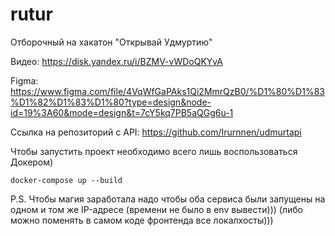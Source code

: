 # rutur
Отборочный на хакатон "Открывай Удмуртию"

Видео: https://disk.yandex.ru/i/BZMV-vWDoQKYvA

Figma: https://www.figma.com/file/4VqWfGaPAks1Qi2MmrQzB0/%D1%80%D1%83%D1%82%D1%83%D1%80?type=design&node-id=19%3A60&mode=design&t=7cY5kq7PB5aQGg6u-1

Ссылка на репозиторий с API: https://github.com/Irurnnen/udmurtapi

Чтобы запустить проект необходимо всего лишь воспользоваться Докером)

```
docker-compose up --build
```


P.S. Чтобы магия заработала надо чтобы оба сервиса были запущены на одном и том же IP-адресе (времени не было в env вывести))) (либо можно поменять в самом коде фронтенда все локалхосты)))

